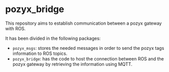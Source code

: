 # pozyx_bridge

This repository aims to establish communication between a pozyx gateway with ROS.

It has been divided in the following packages:

- `pozyx_msgs`: stores the needed messages in order to send the pozyx tags information to ROS topics.
- `pozyx_bridge`: has the code to host the connection between ROS and the pozyx gateway by retrieving the information using MQTT.
